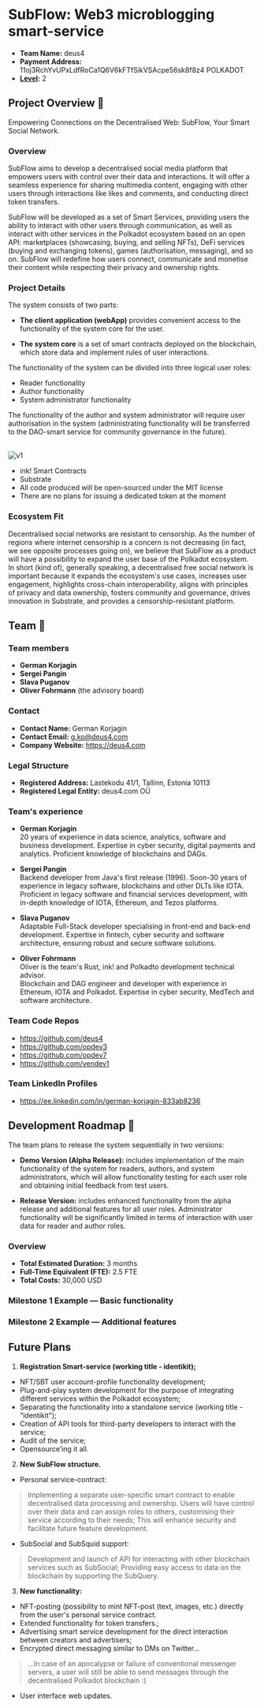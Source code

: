 # SubFlow: Web3 microblogging smart-service

- **Team Name:** deus4
- **Payment Address:** 11oj3RchYvUPxLdfRoCa1Q6V6kFTfSikVSAcpe56sk8f8z4 POLKADOT
- **[Level](https://github.com/w3f/Grants-Program/tree/master#level_slider-levels):** 2

## Project Overview :page_facing_up:


Empowering Connections on the Decentralised Web: SubFlow, Your Smart Social Network.

### Overview

SubFlow aims to develop a decentralised social media platform that empowers users with control over their data and interactions. It will offer a seamless experience for sharing multimedia content, engaging with other users through interactions like likes and comments, and conducting direct token transfers. 

SubFlow will be developed as a set of Smart Services, providing users the ability to interact with other users through communication, as well as interact with other services in the Polkadot ecosystem based on an open API: marketplaces (showcasing, buying, and selling NFTs), DeFi services (buying and exchanging tokens), games (authorisation, messaging), and so on.
SubFlow will redefine how users connect, communicate and monetise their content while respecting their privacy and ownership rights. 


### Project Details

The system consists of two parts:

- **The client application (webApp)** provides convenient access to the functionality of the system core for the user.

- **The system core** is a set of smart contracts deployed on the blockchain, which store data and implement rules of user interactions.

The functionality of the system can be divided into three logical user roles:

- Reader functionality
- Author functionality
- System administrator functionality
  

The functionality of the author and system administrator will require user authorisation in the system (administrating functionality will be transferred to the DAO-smart service for community governance in the future).
<br>
<br>

![v1](https://github.com/paritytech/polkadot-sdk/assets/21257942/d584e8c9-3aa0-433b-b650-63750014364c)

- ink! Smart Contracts
- Substrate
- All code produced will be open-sourced under the MIT license
- There are no plans for issuing a dedicated token at the moment


### Ecosystem Fit

Decentralised social networks are resistant to censorship. As the number of regions where internet censorship is a concern is not decreasing (in fact, we see opposite processes going on), we believe that SubFlow as a product will have a possibility to expand the user base of the Polkadot ecosystem.<br>
In short (kind of), generally speaking, a decentralised free social network is important because it expands the ecosystem's use cases, increases user engagement, highlights cross-chain interoperability, aligns with principles of privacy and data ownership, fosters community and governance, drives innovation in Substrate, and provides a censorship-resistant platform.

## Team :busts_in_silhouette:

### Team members

* **German Korjagin** <br>
* **Sergei Pangin** <br>
* **Slava Puganov** <br>
* **Oliver Fohrmann** (the advisory board)<br>

### Contact

* **Contact Name:** German Korjagin
* **Contact Email:**  g.ko@deus4.com
* **Company Website:** https://deus4.com

### Legal Structure

* **Registered Address:** Lastekodu 41/1, Tallinn, Estonia 10113
* **Registered Legal Entity:** deus4.com OÜ

### Team's experience

* **German Korjagin** <br>20 years of experience in data science, analytics, software and business development. Expertise in cyber security, digital payments and analytics. Proficient knowledge of blockchains and DAGs.<br>

* **Sergei Pangin** <br>Backend developer from Java's first release (1996). Soon-30 years of experience in legacy software, blockchains and other DLTs like IOTA. Proficient in legacy software and financial services development, with in-depth knowledge of IOTA, Ethereum, and Tezos platforms.

* **Slava Puganov** <br> Adaptable Full-Stack developer specialising in front-end and back-end development. Expertise in fintech, cyber security and
software architecture, ensuring robust and secure software solutions.<br>

* **Oliver Fohrmann** <br> Oliver is the team's Rust, ink! and Polkadto development technical advisor.<br> Blockchain and DAG engineer and developer with experience in Ethereum, IOTA and Polkadot. Expertise in cyber security, MedTech and software architecture.<br>

### Team Code Repos

* https://github.com/deus4<br>
* https://github.com/opdev3<br>
* https://github.com/opdev7<br>
* https://github.com/vendev1<br>

### Team LinkedIn Profiles

* https://ee.linkedin.com/in/german-korjagin-833ab8236

## Development Roadmap :nut_and_bolt:

The team plans to release the system sequentially in two versions:<br>

* **Demo Version (Alpha Release):** includes implementation of the main functionality of the system for readers, authors, and system administrators, which will allow functionality testing for each user role and obtaining initial feedback from test users.<br>

* **Release Version:** includes enhanced functionality from the alpha release and additional features for all user roles. Administrator functionality will be significantly limited in terms of interaction with user data for reader and author roles.<br>

### Overview


* **Total Estimated Duration:** 3 months
* **Full-Time Equivalent (FTE):**  2.5 FTE
* **Total Costs:** 30,000 USD


### Milestone 1 Example — Basic functionality



### Milestone 2 Example — Additional features




## Future Plans

1. **Registration Smart-service (working title - identikit);** <br>
* NFT/SBT user account-profile functionality development;
* Plug-and-play system development for the purpose of integrating different services within the Polkadot ecosystem;
* Separating the functionality into a standalone service (working title - “identikit");
* Creation of API tools for third-party developers to interact with the service;
* Audit of the service;
* Opensource’ing it all.

2. **New SubFlow structure.** <br>
* Personal service-contract: 
> Implementing a separate user-specific smart contract to enable decentralised data processing and ownership. Users will have control over their data and can assign roles to others, customising their service according to their needs;
> This will enhance security and facilitate future feature development.
* SubSocial and SubSquid support:
> Development and launch of API for interacting with other blockchain services such as SubSocial;
> Providing easy access to data on the blockchain by supporting the SubQuery.

3. **New functionality:** <br>
* NFT-posting (possibility to mint NFT-post (text, images, etc.) directly from the user's personal service contract.
* Extended functionality for token transfers.;
* Advertising smart service development for the direct interaction between creators and advertisers;
* Encrypted direct messaging similar to DMs on Twitter… 
> …In case of an apocalypse or failure of conventional messenger servers, a user will still be able to send messages through the decentralised Polkadot blockchain :)
* User interface web updates.

